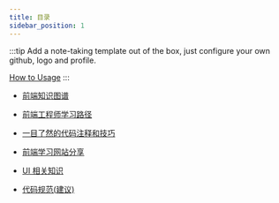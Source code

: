 ```yaml
---
title: 目录
sidebar_position: 1
---
```


:::tip
Add a note-taking template out of the box, just configure your own github, logo and profile.

[How to Usage](https://github.com/Rain120/study-notes/tree/note-template)
:::

- [前端知识图谱](./fe_knowledge_map.md)

- [前端工程师学习路径](./feer.md)

- [一目了然的代码注释和技巧](./code-annotation.md)

- [前端学习网站分享](./fe-website.md)

- [UI 相关知识](./ui.md)

- [代码规范(建议)](./code-style.md)

